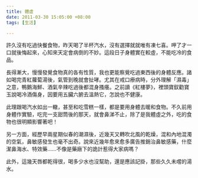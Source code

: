 ```yaml
---
title: 體虛
date: 2011-03-30 15:05:00 +08:00
tags: [生活]

---
```


許久沒有吃過快餐食物，昨天喝了半杯汽水，沒有選擇就就唯有凍七喜。呷了才一口就後悔起來，心知來天定會病倒的不妙。這段日子身體實在較虛，不能吃冷的食品。  
  
長得漸大，慢慢發覺食物真的各有性質，我也更能察覺吃過東西後的身體反應。諸如喝完青紅蘿蔔湯後，氣管到晚就會扯哮。尤其在戒口療病時，分外理解「濕毒」之意，鴨鵝海鮮、酒氣辛辣吃過後都混身搔癢。之前讀《紅樓夢》，裡頭寶釵勸寶玉說喝冷酒傷身，因要用五臟六腑去溫熱它，怎說也不健康。  
  
此理跟喝汽水如出一轍，甚至和吃雪糕一樣，都是要用身體去暖和食物。不久前用身體作實驗，吃完一支甜筒後的那天，就會鼻涕不止，除了是我體虛之外，吃的食物也很明顯影響著吧！  
  
另一方面，經歷早兩星期似春的潮濕後，近幾天又轉吹北風的乾燥，混和內地混濁的空氣，鼻敏感發生也毫不出奇。說來近幾年愈來愈多廣告推銷治鼻敏感藥，什麼潔鼻海水、特效藥……不像是藥廠下的詭計惹得大家病嗎？  
  
此外，這幾天唇都乾得很，喝多少水也沒幫助，還是應該記掛，那些久久未嚐的湯水。
